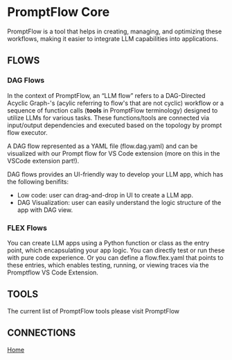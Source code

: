 # PromptFlow Core 

PromptFlow is a tool that helps in creating, managing, and optimizing these workflows, making it easier to integrate LLM capabilities into applications. 

## FLOWS 
### DAG Flows 

In the context of PromptFlow, an “LLM flow” refers to a DAG-Directed Acyclic Graph-'s (acylic referring to flow's that are not cyclic) workflow or a sequence of function calls (**tools** in PromptFlow terminology) designed to utilize LLMs for various tasks. These functions/tools are connected via input/output dependencies and executed based on the topology by prompt flow executor.

A DAG flow represented as a YAML file (flow.dag.yaml) and can be visualized with our Prompt flow for VS Code extension (more on this in the VSCode extension part!).

DAG flows provides an UI-friendly way to develop your LLM app, which has the following benifits:
- Low code: user can drag-and-drop in UI to create a LLM app.
- DAG Visualization: user can easily understand the logic structure of the app with DAG view.
 
 ### FLEX Flows 

You can create LLM apps using a Python function or class as the entry point, which encapsulating your app logic. You can directly test or run these with pure code experience. Or you can define a flow.flex.yaml that points to these entries, which enables testing, running, or viewing traces via the Promptflow VS Code Extension.

## TOOLS 

The current list of PromptFlow tools please visit PromptFlow

## CONNECTIONS 



[Home](../../../README.md)